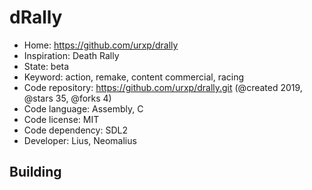 # dRally

- Home: https://github.com/urxp/drally
- Inspiration: Death Rally
- State: beta
- Keyword: action, remake, content commercial, racing
- Code repository: https://github.com/urxp/drally.git (@created 2019, @stars 35, @forks 4)
- Code language: Assembly, C
- Code license: MIT
- Code dependency: SDL2
- Developer: Lius, Neomalius

## Building
